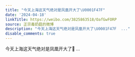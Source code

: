```yaml
---
title: "今天上海这天气绝对是凤凰开大了\U0001F47F"
date: '2024-04-18'
linkTitle: https://weibo.com/3825863518/OafGwFORP
source: 正宗毒奶菇的微博
description: "今天上海这天气绝对是凤凰开大了\U0001F47F  ..."
disable_comments: true
---
```

今天上海这天气绝对是凤凰开大了👿  ...